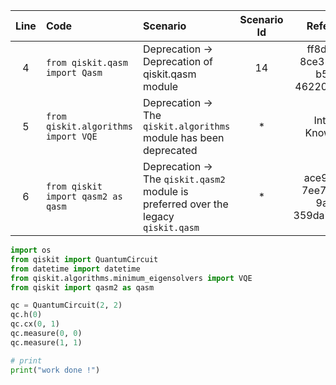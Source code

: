 | Line | Code | Scenario | Scenario Id | Reference | Artifact | Refactoring |
| :--: | :--- | :------- | :---------: | :-------: | :------- | :---------- |
| 4 | `from qiskit.qasm import Qasm` | Deprecation -> Deprecation of qiskit.qasm module | 14 | ff8d6f94-8ce3-4141-b540-46220def892a | qiskit.qasm | `from qiskit import qasm2` |
| 5 | `from qiskit.algorithms import VQE` | Deprecation -> The `qiskit.algorithms` module has been deprecated | * | Internal Knowledge | qiskit.algorithms | `from qiskit.algorithms.minimum_eigensolvers import VQE` |
| 6 | `from qiskit import qasm2 as qasm` | Deprecation -> The `qiskit.qasm2` module is preferred over the legacy `qiskit.qasm` | * | ace97a00-7ee7-4af5-9a34-359da7578661 | qiskit.qasm2 | |


```python
import os
from qiskit import QuantumCircuit
from datetime import datetime
from qiskit.algorithms.minimum_eigensolvers import VQE
from qiskit import qasm2 as qasm

qc = QuantumCircuit(2, 2)
qc.h(0)
qc.cx(0, 1)
qc.measure(0, 0)
qc.measure(1, 1)

# print
print("work done !")
```